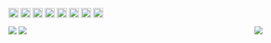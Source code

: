 <!-- ![](https://visitor-badge.laobi.icu/badge?page_id=AnisDhia.AnisDhia)
[![Github](https://img.shields.io/github/followers/AnisDhia?label=Follow&style=social)](https://github.com/CharalambosIoannou) -->

<code><img height="20" src="https://img.icons8.com/color/48/000000/flutter.png"></code>
<code><img height="20" src="https://img.icons8.com/color/48/000000/dart.png"></code>
<code><img height="20" src="https://img.icons8.com/color/48/000000/c-plus-plus-logo.png"></code>
<code><img height="20" src="https://img.icons8.com/color/452/c-programming.png"></code>
<code><img height="20" src="https://img.icons8.com/color/48/000000/java-coffee-cup-logo--v1.png"></code>
<code><img height="20" src="https://img.icons8.com/color/48/000000/javascript--v1.png"></code>
<code><img height="20" src="https://img.icons8.com/color/48/000000/html-5--v1.png"></code>
<code><img height="20" src="https://img.icons8.com/color/48/000000/css3.png"></code>



<div>
    <img src="https://github-readme-stats.vercel.app/api?username=AnisDhia&count_private=true&show_icons=true&theme=codeSTACKr&include_all_commits=true"/>
    <img align="right" src="https://github-readme-stats.vercel.app/api/top-langs/?username=AnisDhia&theme=codeSTACKr&langs_count=8"/>    
    <img src="https://github-readme-streak-stats.herokuapp.com?user=AnisDhia&date_format=M%20j%5B%2C%20Y%5D&stroke=ffe400&border=0c1a25&background=09131b&ring=ffe400&fire=ffe400"/>
</div>

